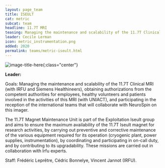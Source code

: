 ```yaml
---
layout: page_team
title: ISEULT
cat: metric
subcat: team
headline: 11.7T MRI
teasing: Managing the maintenance and scalability of the 11.7T Clinical MRI (with IRFU and Siemens Healthineers), obtaining authorizations from the competent authorities for employees, healthy volunteers and patients involved in the activities of this MRI (with UNIACT), and participating in the reception of the international teams that will collaborate with NeuroSpin on this imager. The 11.7T Magnet Maintenance Unit is part of the Exploitation Iseult group and aims to ensure the maximum availability of the 11.7T Iseult magnet for research activities, by carrying out preventive and corrective maintenance of the various equipment required for its operation (cryogenic plant, power supplies, instrumentation), by coordinating and participating in on-call duty, and by contributing to its upgradability. These missions are carried out in collaboration with Irfu experts.
leader: Cecile Lerman
icon: metric_instrumentation.png
added: 2020
permalink: teams/metric-iseult.html
---
```


![image-title-here]({{site.url}}{{site.baseurl}}/images/labs/{{page.icon}}){:class="center"}

<b> Leader: </b>
<script>mail2("{{page.leader | replace: " ", "." | downcase}}", "cea", 3, "", "{{page.leader}}")</script>

Goals: Managing the maintenance and scalability of the 11.7T Clinical MRI (with IRFU and Siemens Healthineers), obtaining authorizations from the competent authorities for employees, healthy volunteers and patients involved in the activities of this MRI (with UNIACT), and participating in the reception of the international teams that will collaborate with NeuroSpin on this imager.
 
The 11.7T Magnet Maintenance Unit is part of the Exploitation Iseult group and aims to ensure the maximum availability of the 11.7T Iseult magnet for research activities, by carrying out preventive and corrective maintenance of the various equipment required for its operation (cryogenic plant, power supplies, instrumentation), by coordinating and participating in on-call duty, and by contributing to its upgradability. These missions are carried out in collaboration with Irfu experts. 

Staff: Frédéric Leprêtre, Cédric Bonnelye, Vincent Jannot (IRFU).

